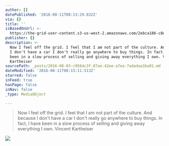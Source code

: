 ```yaml
---
author: []
datePublished: '2016-08-11T08:13:29.832Z'
via: {}
title: ''
isBasedOnUrl: >-
  https://the-grid-user-content.s3-us-west-2.amazonaws.com/2ebca186-c8e1-4a62-83ea-a8a8825d8075.jpg
publisher: {}
description: >-
  Now I feel off the grid. I feel that I am not part of the culture. And because
  I don't have a car I don't really go anywhere to buy things. In fact, I have
  been in a slow process of selling and giving away everything I own. Vincent
  Kartheiser
sourcePath: _posts/2016-08-03-c9564c3f-87ae-42ee-a7ea-7adadaa1ba01.md
dateModified: '2016-08-11T08:13:11.513Z'
starred: false
inFeed: true
hasPage: false
inNav: false
_type: MediaObject

---
```

> Now I feel off the grid. I feel that I am not part of the culture. And because I don't have a car I don't really go anywhere to buy things. In fact, I have been in a slow process of selling and giving away everything I own. Vincent Kartheiser

![](https://the-grid-user-content.s3-us-west-2.amazonaws.com/2ebca186-c8e1-4a62-83ea-a8a8825d8075.jpg)